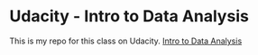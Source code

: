 # Udacity - Intro to Data Analysis

This is my repo for this class on Udacity.
[Intro to Data
Analysis](https://classroom.udacity.com/courses/ud170/lessons/5430778793/concepts/53961386130923#)

